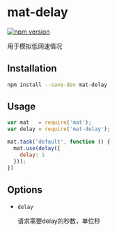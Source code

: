 # mat-delay

[![npm version](https://badge.fury.io/js/mat-delay.svg)](http://badge.fury.io/js/mat-delay)

用于模拟低网速情况

## Installation

```sh
npm install --save-dev mat-delay
```

## Usage

```javascript
var mat   = require('mat');
var delay = require('mat-delay');

mat.task('default', function () {
  mat.use(delay({
    delay: 1
  }));
})
```

## Options

- `delay`
  
  请求需要delay的秒数，单位秒